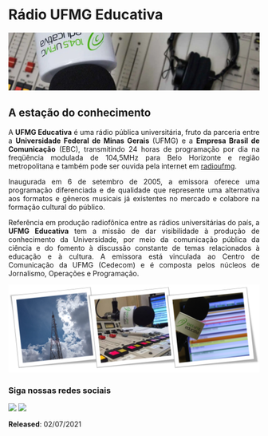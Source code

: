 
# Rádio UFMG Educativa

![radio banner](./img/radio_banner.webp)

## A estação do conhecimento

<p align="justify"> A <b>UFMG Educativa</b> é uma rádio pública universitária, fruto da parceria entre a <b>Universidade Federal de Minas Gerais</b> (UFMG) e a <b>Empresa Brasil de Comunicação</b> (EBC), transmitindo 24 horas de programação por dia na freqüência modulada de 104,5MHz para Belo Horizonte e região metropolitana e também pode ser ouvida pela internet em <a href="https://ufmg.br/comunicacao/radio-ufmg-educativa">radioufmg</a>.</p> 

<p align="justify"> Inaugurada em 6 de setembro de 2005, a emissora oferece uma programação diferenciada e de qualidade que represente uma alternativa aos formatos e gêneros musicais já existentes no mercado e colabore na formação cultural do público.</p> 

<p align="justify">Referência em produção radiofônica entre as rádios universitárias do país, a <b>UFMG Educativa</b> tem a missão de dar visibilidade à produção de conhecimento da Universidade, por meio da comunicação pública da ciência e do fomento à discussão constante de temas relacionados à educação e à cultura. A emissora está vinculada ao Centro de Comunicação da UFMG (Cedecom) e é composta pelos núcleos de Jornalismo, Operações e Programação.</p>

<img src="./img/ufmg_educativa.png"/>


### Siga nossas redes sociais
<a href="https://twitter.com/ufmgeducativa"><img src="/img/twitter.ico" widht="50" height="50" /></a>  <a href="https://www.instagram.com/ufmgeducativa/?hl=pt-br"><img src="/img/insta.ico" widht="50" height="50" /></a>


**Released**: 02/07/2021

